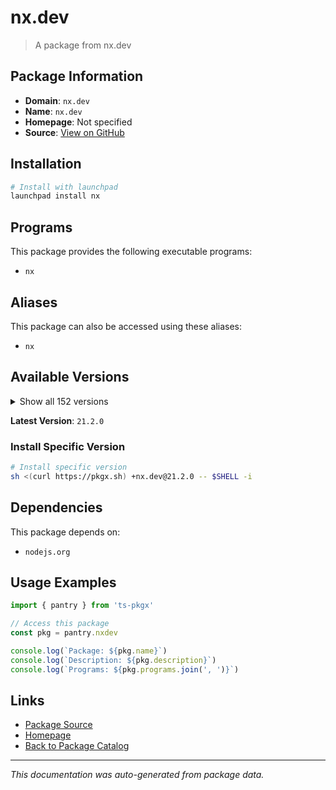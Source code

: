 # nx.dev

> A package from nx.dev

## Package Information

- **Domain**: `nx.dev`
- **Name**: `nx.dev`
- **Homepage**: Not specified
- **Source**: [View on GitHub](https://github.com/pkgxdev/pantry/tree/main/projects/nx.dev/package.yml)

## Installation

```bash
# Install with launchpad
launchpad install nx
```

## Programs

This package provides the following executable programs:

- `nx`

## Aliases

This package can also be accessed using these aliases:

- `nx`

## Available Versions

<details>
<summary>Show all 152 versions</summary>

- `21.2.0`, `21.1.3`, `21.1.2`, `21.1.1`, `21.1.0`
- `21.0.4`, `21.0.3`, `21.0.2`, `21.0.1`, `21.0.0`
- `20.8.2`, `20.8.1`, `20.8.0`, `20.7.2`, `20.7.1`
- `20.7.0`, `20.6.4`, `20.6.3`, `20.6.2`, `20.6.1`
- `20.6.0`, `20.5.1`, `20.5.0`, `20.4.6`, `20.4.5`
- `20.4.4`, `20.4.3`, `20.4.2`, `20.4.1`, `20.4.0`
- `20.3.4`, `20.3.3`, `20.3.2`, `20.3.1`, `20.3.0`
- `20.2.2`, `20.2.1`, `20.2.0`, `20.1.4`, `20.1.3`
- `20.1.2`, `20.1.1`, `20.1.0`, `20.0.13`, `20.0.12`
- `20.0.11`, `20.0.10`, `20.0.9`, `20.0.8`, `20.0.7`
- `20.0.6`, `20.0.5`, `20.0.4`, `20.0.3`, `20.0.2`
- `20.0.1`, `20.0.0`, `19.8.14`, `19.8.13`, `19.8.12`
- `19.8.11`, `19.8.10`, `19.8.9`, `19.8.8`, `19.8.7`
- `19.8.6`, `19.8.5`, `19.8.4`, `19.8.3`, `19.8.2`
- `19.8.1`, `19.8.0`, `19.7.5`, `19.7.4`, `19.7.3`
- `19.7.2`, `19.7.1`, `19.7.0`, `19.6.7`, `19.6.6`
- `19.6.5`, `19.6.4`, `19.6.3`, `19.6.2`, `19.6.1`
- `19.6.0`, `19.5.10`, `19.5.9`, `19.5.8`, `19.5.7`
- `19.5.6`, `19.5.5`, `19.5.4`, `19.5.3`, `19.5.2`
- `19.5.1`, `19.5.0`, `19.4.4`, `19.4.3`, `19.4.2`
- `19.4.1`, `19.4.0`, `19.3.2`, `19.3.1`, `19.3.0`
- `19.2.3`, `19.2.2`, `19.2.1`, `19.2.0`, `19.1.2`
- `19.1.1`, `19.1.0`, `19.0.8`, `19.0.7`, `19.0.6`
- `19.0.5`, `19.0.4`, `19.0.3`, `19.0.2`, `19.0.1`
- `19.0.0`, `18.3.5`, `18.3.4`, `18.3.3`, `18.3.2`
- `18.3.1`, `18.3.0`, `18.2.4`, `18.2.3`, `18.2.2`
- `18.2.1`, `18.2.0`, `18.1.3`, `18.1.2`, `18.1.1`
- `18.1.0`, `18.0.8`, `18.0.7`, `18.0.6`, `18.0.5`
- `18.0.4`, `18.0.3`, `18.0.2`, `18.0.1`, `18.0.0`
- `17.3.2`, `17.3.1`, `17.3.0`, `17.2.7`, `17.0.6`
- `17.0.5`, `17.0.4`

</details>

**Latest Version**: `21.2.0`

### Install Specific Version

```bash
# Install specific version
sh <(curl https://pkgx.sh) +nx.dev@21.2.0 -- $SHELL -i
```

## Dependencies

This package depends on:

- `nodejs.org`

## Usage Examples

```typescript
import { pantry } from 'ts-pkgx'

// Access this package
const pkg = pantry.nxdev

console.log(`Package: ${pkg.name}`)
console.log(`Description: ${pkg.description}`)
console.log(`Programs: ${pkg.programs.join(', ')}`)
```

## Links

- [Package Source](https://github.com/pkgxdev/pantry/tree/main/projects/nx.dev/package.yml)
- [Homepage](#)
- [Back to Package Catalog](../package-catalog.md)

---

*This documentation was auto-generated from package data.*
